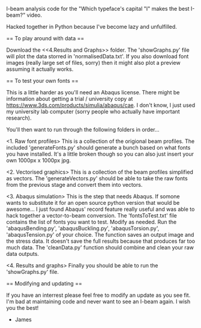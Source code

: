 I-beam analysis code for the "Which typeface's capital "I" makes the best I-beam?" video.

Hacked together in Python because I've become lazy and unfulfilled. 

== To play around with data ==

Download the <<4.Results and Graphs>> folder. The 'showGraphs.py' file will plot the data storred in 'normalisedData.txt'.
If you also download font images (really large set of files, sorry) then it might also plot a preview assuming it actually works.

== To test your own fonts ==

This is a little harder as you'll need an Abaqus license. There might be information about getting a trial / university copy at https://www.3ds.com/products/simulia/abaqus/cae. I don't know, I just used my university lab computer (sorry people who actually have important research).

You'll then want to run through the following folders in order...

<1. Raw font profiles>
This is a collection of the origional beam profiles. The included 'generateFonts.py' should generate a bunch based on what fonts you have installed. It's a little broken though so you can also just insert your own 1000px x 1000px jpg.

<2. Vectorised graphics>
This is a collection of the beam profiles simplified as vectors. The 'generateVectors.py' should be able to take the raw fonts from the previous stage and convert them into vectors. 

<3. Abaqus simulation>
This is the step that needs Abaqus. If somone wants to substitute it for an open source python version that would be awesome... I just found Abaqus' record feature really useful and was able to hack together a vector-to-beam conversion.
The 'fontsToTest.txt' file contains the list of fonts you want to test. Modify as needed.
Run the 'abaqusBending.py', 'abaqusBuckling.py', 'abaqusTorsion.py', 'abaqusTension.py' of your choice.
The function saves an output image and the stress data. It doesn't save the full results because that produces far too much data.
The 'cleanData.py' function should combine and clean your raw data outputs. 

<4. Results and graphs>
Finally you should be able to run the 'showGraphs.py' file.

== Modifying and updating ==

If you have an interrest please feel free to modify an update as you see fit. I'm bad at maintaining code and never want to see an I-beam again. I wish you the best!
- James
